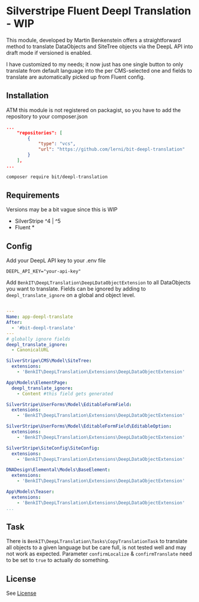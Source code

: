 # Silverstripe Fluent Deepl Translation - WIP
This module, developed by Martin Benkenstein offers a straightforward method to translate DataObjects and SiteTree objects via the DeepL API into draft mode if versioned is enabled.

I have customized to my needs; it now just has one single button to only translate from default language into the per CMS-selected one and fields to translate are automatically picked up from Fluent config.

## Installation
ATM this module is not registered on packagist, so you have to add the repository to your composer.json
```json
...
    "repositories": [
		{
			"type": "vcs",
			"url": "https://github.com/lerni/bit-deepl-translation"
		}
	],
...
```
```sh
composer require bit/deepl-translation
```

## Requirements
Versions may be a bit vague since this is WIP
- SilverStripe ^4 | ^5
- Fluent *

## Config
Add your DeepL API key to your .env file
```env
DEEPL_API_KEY="your-api-key"
``` 
Add `BenkIT\DeepLTranslation\DeepLDataObjectExtension` to all DataObjects you want to translate. Fields can be ignored by adding to `deepl_translate_ignore` on a global and object level.

```yaml

---
Name: app-deepl-translate
After:
  - '#bit-deepl-translate'
---
# globally ignore fields
deepl_translate_ignore:
  - CanonicalURL

SilverStripe\CMS\Model\SiteTree:
  extensions:
    - 'BenkIT\DeepLTranslation\Extensions\DeepLDataObjectExtension'

App\Models\ElementPage:
  deepl_translate_ignore:
    - Content #this field gets generated

SilverStripe\UserForms\Model\EditableFormField:
  extensions:
    - 'BenkIT\DeepLTranslation\Extensions\DeepLDataObjectExtension'

SilverStripe\UserForms\Model\EditableFormField\EditableOption:
  extensions:
    - 'BenkIT\DeepLTranslation\Extensions\DeepLDataObjectExtension'

SilverStripe\SiteConfig\SiteConfig:
  extensions:
    - 'BenkIT\DeepLTranslation\Extensions\DeepLDataObjectExtension'

DNADesign\Elemental\Models\BaseElement:
  extensions:
    - 'BenkIT\DeepLTranslation\Extensions\DeepLDataObjectExtension'

App\Models\Teaser:
  extensions:
    - 'BenkIT\DeepLTranslation\Extensions\DeepLDataObjectExtension'
...
```
## Task
There is `BenkIT\DeepLTranslation\Tasks\CopyTranslationTask` to translate all objects to a given language but be care full, is not tested well and may not work as expected. Parameter `confirmLocalize` & `confirmTranslate` need to be set to `true` to actually do something.

## License
See [License](LICENSE)
